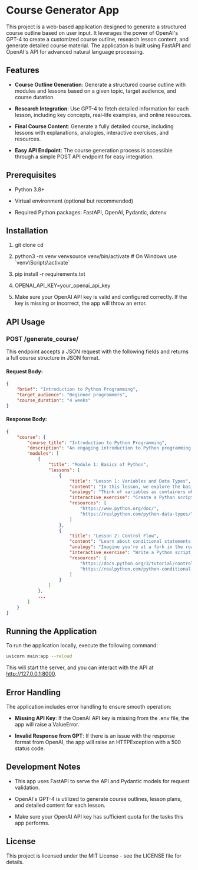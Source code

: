 Course Generator App
====================

This project is a web-based application designed to generate a structured course outline based on user input. It leverages the power of OpenAI's GPT-4 to create a customized course outline, research lesson content, and generate detailed course material. The application is built using FastAPI and OpenAI's API for advanced natural language processing.

Features
--------

*   **Course Outline Generation**: Generate a structured course outline with modules and lessons based on a given topic, target audience, and course duration.
    
*   **Research Integration**: Use GPT-4 to fetch detailed information for each lesson, including key concepts, real-life examples, and online resources.
    
*   **Final Course Content**: Generate a fully detailed course, including lessons with explanations, analogies, interactive exercises, and resources.
    
*   **Easy API Endpoint**: The course generation process is accessible through a simple POST API endpoint for easy integration.
    

Prerequisites
-------------

*   Python 3.8+
    
*   Virtual environment (optional but recommended)
    
*   Required Python packages: FastAPI, OpenAI, Pydantic, dotenv
    

Installation
------------

1.  git clone cd
    
2.  python3 -m venv venvsource venv/bin/activate # On Windows use \`venv\\Scripts\\activate\`
    
3.  pip install -r requirements.txt
    
4.  OPENAI\_API\_KEY=your\_openai\_api\_key
    
5.  Make sure your OpenAI API key is valid and configured correctly. If the key is missing or incorrect, the app will throw an error.
    

API Usage
---------

### POST /generate\_course/

This endpoint accepts a JSON request with the following fields and returns a full course structure in JSON format.

#### Request Body:
```json
{
    "brief": "Introduction to Python Programming",
    "target_audience": "Beginner programmers",
    "course_duration": "4 weeks"
}
```    

#### Response Body:
```json
{
    "course": {
        "course_title": "Introduction to Python Programming",
        "description": "An engaging introduction to Python programming, designed for beginners.",
        "modules": [
            {
                "title": "Module 1: Basics of Python",
                "lessons": [
                    {
                        "title": "Lesson 1: Variables and Data Types",
                        "content": "In this lesson, we explore the basics of variables and data types in Python. You will learn how to work with strings, integers, and floats.",
                        "analogy": "Think of variables as containers where you store your data, like a box that holds different items.",
                        "interactive_exercise": "Create a Python script that defines variables for your age, name, and favorite color.",
                        "resources": [
                            "https://www.python.org/doc/",
                            "https://realpython.com/python-data-types/"
                        ]
                    },
                    {
                        "title": "Lesson 2: Control Flow",
                        "content": "Learn about conditional statements and loops in Python. You'll explore how to control the flow of your programs using if, elif, and else statements.",
                        "analogy": "Imagine you're at a fork in the road. The condition is like deciding which road to take based on the weather.",
                        "interactive_exercise": "Write a Python script that checks if a number is even or odd.",
                        "resources": [
                            "https://docs.python.org/3/tutorial/controlflow.html",
                            "https://realpython.com/python-conditional-statements/"
                        ]
                    }
                ]
            },
            ...
        ]
    }
}
```

Running the Application
-----------------------

To run the application locally, execute the following command:
```bash
uvicorn main:app --reload
```
This will start the server, and you can interact with the API at http://127.0.0.1:8000.

Error Handling
--------------

The application includes error handling to ensure smooth operation:

*   **Missing API Key**: If the OpenAI API key is missing from the .env file, the app will raise a ValueError.
    
*   **Invalid Response from GPT**: If there is an issue with the response format from OpenAI, the app will raise an HTTPException with a 500 status code.
    

Development Notes
-----------------

*   This app uses FastAPI to serve the API and Pydantic models for request validation.
    
*   OpenAI's GPT-4 is utilized to generate course outlines, lesson plans, and detailed content for each lesson.
    
*   Make sure your OpenAI API key has sufficient quota for the tasks this app performs.
    

License
-------

This project is licensed under the MIT License - see the LICENSE file for details.
